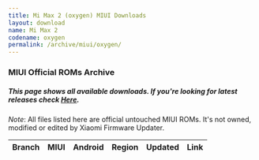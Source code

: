 ```yaml
---
title: Mi Max 2 (oxygen) MIUI Downloads
layout: download
name: Mi Max 2
codename: oxygen
permalink: /archive/miui/oxygen/
---
```

### MIUI Official ROMs Archive
##### This page shows all available downloads. If you're looking for latest releases check [Here](/miui/oxygen/).
*Note*: All files listed here are official untouched MIUI ROMs. It's not owned, modified or edited by Xiaomi Firmware Updater.

<div class="table-responsive-md" id="table-wrapper">
<table id="miui" class="compact table table-striped table-hover table-sm">
    <thead class="thead-dark">
        <tr>
            <th>Branch</th>
            <th>MIUI</th>
            <th>Android</th>
            <th>Region</th>
            <th>Updated</th>
            <th>Link</th>
        </tr>
    </thead>
    <script>loadMiuiArchive('oxygen')</script>
</table>
</div>


